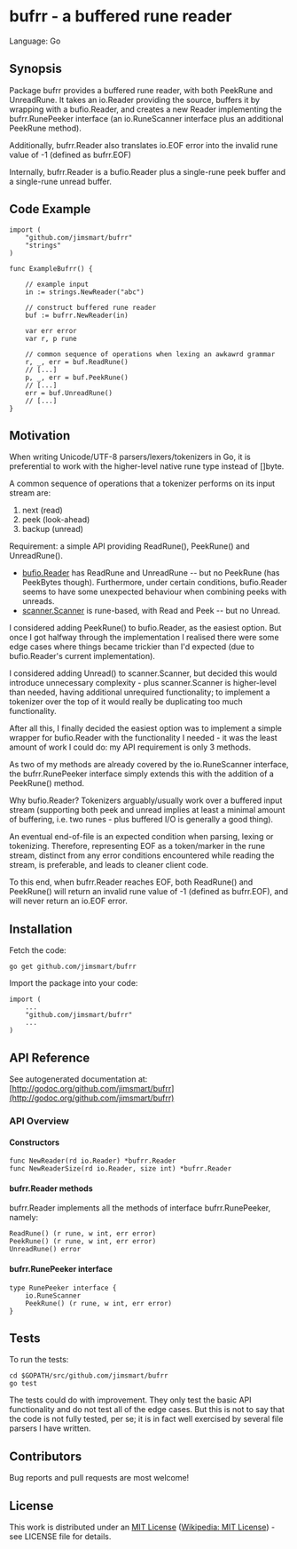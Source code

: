 # bufrr - a buffered rune reader

Language: Go

## Synopsis

Package bufrr provides a buffered rune reader, with both PeekRune and UnreadRune. It takes an io.Reader providing the source, buffers it by wrapping with a bufio.Reader, and creates a new Reader implementing the bufrr.RunePeeker interface (an io.RuneScanner interface plus an additional PeekRune method).

Additionally, bufrr.Reader also translates io.EOF error into the invalid rune value of -1 (defined as bufrr.EOF)

Internally, bufrr.Reader is a bufio.Reader plus a single-rune peek buffer and a single-rune unread buffer.

## Code Example

	import (
		"github.com/jimsmart/bufrr"
		"strings"
	)

	func ExampleBufrr() {

		// example input
		in := strings.NewReader("abc")

		// construct buffered rune reader
		buf := bufrr.NewReader(in)

		var err error
		var r, p rune

		// common sequence of operations when lexing an awkawrd grammar
		r, _, err = buf.ReadRune()
		// [...]
		p, _, err = buf.PeekRune()
		// [...]
		err = buf.UnreadRune()
		// [...]
	}

## Motivation

When writing Unicode/UTF-8 parsers/lexers/tokenizers in Go, it is preferential to work with the higher-level native rune type instead of []byte.

A common sequence of operations that a tokenizer performs on its input stream are:

1. next (read)
2. peek (look-ahead)
3. backup (unread)

Requirement: a simple API providing ReadRune(), PeekRune() and UnreadRune().

- [bufio.Reader](http://golang.org/pkg/bufio/) has ReadRune and UnreadRune -- but no PeekRune (has PeekBytes though). Furthermore, under certain conditions, bufio.Reader seems to have some unexpected behaviour when combining peeks with unreads.
- [scanner.Scanner](http://golang.org/pkg/text/scanner/) is rune-based, with Read and Peek -- but no Unread.

I considered adding PeekRune() to bufio.Reader, as the easiest option. But once I got halfway through the implementation I realised there were some edge cases where things became trickier than I'd expected (due to bufio.Reader's current implementation).

I considered adding Unread() to scanner.Scanner, but decided this would introduce unnecessary complexity - plus scanner.Scanner is higher-level than needed, having additional unrequired functionality; to implement a tokenizer over the top of it would really be duplicating too much functionality.

After all this, I finally decided the easiest option was to implement a simple wrapper for bufio.Reader with the functionality I needed - it was the least amount of work I could do: my API requirement is only 3 methods.

As two of my methods are already covered by the io.RuneScanner interface, the bufrr.RunePeeker interface simply extends this with the addition of a PeekRune() method.

Why bufio.Reader? Tokenizers arguably/usually work over a buffered input stream (supporting both peek and unread implies at least a minimal amount of buffering, i.e. two runes - plus buffered I/O is generally a good thing).

An eventual end-of-file is an expected condition when parsing, lexing or tokenizing. Therefore, representing EOF as a token/marker in the rune stream, distinct from any error conditions encountered while reading the stream, is preferable, and leads to cleaner client code.

To this end, when bufrr.Reader reaches EOF, both ReadRune() and PeekRune() will return an invalid rune value of -1 (defined as bufrr.EOF), and will never return an io.EOF error.

## Installation

Fetch the code:

	go get github.com/jimsmart/bufrr

Import the package into your code:

	import (
		...
		"github.com/jimsmart/bufrr"
		...
	)

## API Reference

See autogenerated documentation at: [http://godoc.org/github.com/jimsmart/bufrr](http://godoc.org/github.com/jimsmart/bufrr)

### API Overview

#### Constructors

	func NewReader(rd io.Reader) *bufrr.Reader
	func NewReaderSize(rd io.Reader, size int) *bufrr.Reader

#### bufrr.Reader methods

bufrr.Reader implements all the methods of interface bufrr.RunePeeker, namely:

	ReadRune() (r rune, w int, err error)
	PeekRune() (r rune, w int, err error)
	UnreadRune() error

#### bufrr.RunePeeker interface

	type RunePeeker interface {
		io.RuneScanner
		PeekRune() (r rune, w int, err error)
	}

## Tests

To run the tests:

	cd $GOPATH/src/github.com/jimsmart/bufrr
	go test

The tests could do with improvement. They only test the basic API functionality and do not test all of the edge cases. But this is not to say that the code is not fully tested, per se; it is in fact well exercised by several file parsers I have written.

## Contributors

Bug reports and pull requests are most welcome!

## License

This work is distributed under an [MIT License](http://opensource.org/licenses/mit-license.php) ([Wikipedia: MIT License](http://en.wikipedia.org/wiki/MIT_License)) - see LICENSE file for details.
